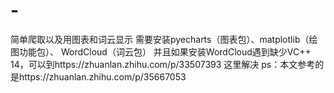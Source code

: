 # -
简单爬取以及用图表和词云显示
需要安装pyecharts（图表包）、matplotlib（绘图功能包）、 WordCloud（词云包）
并且如果安装WordCloud遇到缺少VC++ 14，可以到https://zhuanlan.zhihu.com/p/33507393 这里解决
ps：本文参考的是https://zhuanlan.zhihu.com/p/35667053
